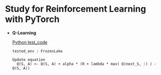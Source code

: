 # Study for Reinforcement Learning with PyTorch

* **Q-Learning** 

  [Python test_code](./study/study_qlearning.py)

  ```
  tested_env : FrozenLake

  Update equation
    Q(S, A) <- Q(S, A) + alpha * (R + lambda * max( Q(next_S, :) ) - Q(S, A))
  
  ```


